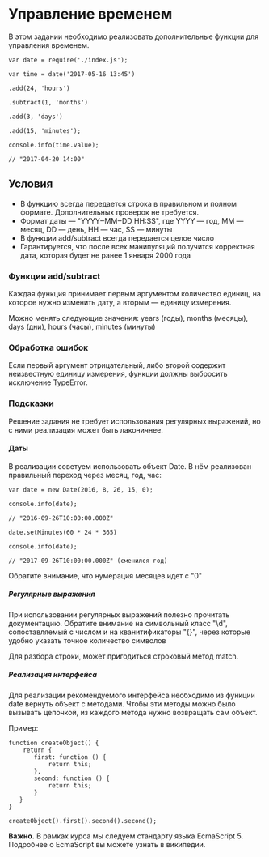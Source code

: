 # Управление временем
В этом задании необходимо реализовать дополнительные функции для управления временем.
```
var date = require('./index.js');

var time = date('2017-05-16 13:45')

.add(24, 'hours')

.subtract(1, 'months')

.add(3, 'days')

.add(15, 'minutes');

console.info(time.value);

// "2017-04-20 14:00"
```
## Условия
- В функцию всегда передается строка в правильном и полном формате. Дополнительных проверок не требуется.
- Формат даты — "YYYY‒MM‒DD HH:SS", где YYYY — год, MM — месяц, DD — день, HH — час, SS — минуты
- В функции add/subtract всегда передается целое число
- Гарантируется, что после всех манипуляций получится корректная дата, которая будет не ранее 1 января 2000 года

### Функции add/subtract
Каждая функция принимает первым аргументом количество единиц, на которое нужно изменить дату, а вторым — единицу измерения.

Можно менять следующие значения: years (годы), months (месяцы), days (дни), hours (часы), minutes (минуты)

### Обработка ошибок
Если первый аргумент отрицательный, либо второй содержит неизвестную единицу измерения, функции должны выбросить исключение TypeError.

### Подсказки
Решение задания не требует использования регулярных выражений, но с ними реализация может быть лаконичнее.
#### Даты
В реализации советуем использовать объект Date. В нём реализован правильный переход через месяц, год, час:
```
var date = new Date(2016, 8, 26, 15, 0);

console.info(date);

// "2016-09-26T10:00:00.000Z"

date.setMinutes(60 * 24 * 365)

console.info(date);

// "2017-09-26T10:00:00.000Z" (сменился год)
```
Обратите внимание, что нумерация месяцев идет с "0"

##### Регулярные выражения
При использовании регулярных выражений полезно прочитать документацию. Обратите внимание на символьный класc "\d", сопоставляемый с числом и на кванитификаторы "{}", через которые удобно указать точное количество символов

Для разбора строки, может пригодиться строковый метод match.

##### Реализация интерфейса
Для реализации рекомендуемого интерфейса необходимо из функции date вернуть объект с методами. Чтобы эти методы можно было вызывать цепочкой, из каждого метода нужно возвращать сам объект.

Пример:
```
function createObject() {
    return {
       first: function () {
           return this;
       },
       second: function () {
           return this;
       }
   }
}

createObject().first().second().second();
```
**Важно.** В рамках курса мы следуем стандарту языка EcmaScript 5. Подробнее о EcmaScript вы можете узнать в википедии.
